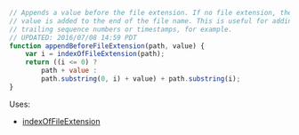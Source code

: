 
```js
// Appends a value before the file extension. If no file extension, the
// value is added to the end of the file name. This is useful for adding
// trailing sequence numbers or timestamps, for example.
// UPDATED: 2016/07/08 14:59 PDT
function appendBeforeFileExtension(path, value) {
	var i = indexOfFileExtension(path);
	return ((i <= 0) ?
		path + value :
		path.substring(0, i) + value) + path.substring(i);
}
```

Uses:
* [indexOfFileExtension](JXA%2FFile%20Name%20Utilities%2FindexOfFileExtension.md)